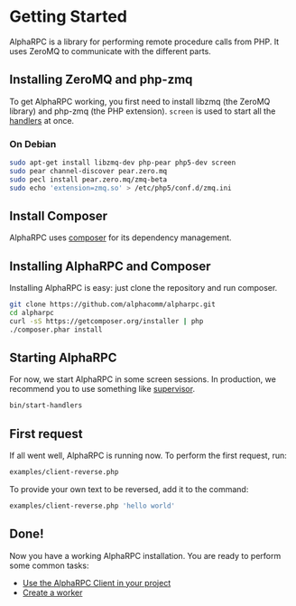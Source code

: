 # Getting Started

AlphaRPC is a library for performing remote procedure calls from PHP.
It uses ZeroMQ to communicate with the different parts.

## Installing ZeroMQ and php-zmq

To get AlphaRPC working, you first need to install libzmq (the ZeroMQ library) and php-zmq (the PHP extension).
`screen` is used to start all the [handlers](documentation#handlers) at once.

### On Debian

```bash
sudo apt-get install libzmq-dev php-pear php5-dev screen
sudo pear channel-discover pear.zero.mq
sudo pecl install pear.zero.mq/zmq-beta
sudo echo 'extension=zmq.so' > /etc/php5/conf.d/zmq.ini
```

## Install Composer

AlphaRPC uses [composer](https://getcomposer.org/) for its dependency management.

## Installing AlphaRPC and Composer

Installing AlphaRPC is easy: just clone the repository and run composer.

```bash
git clone https://github.com/alphacomm/alpharpc.git
cd alpharpc
curl -sS https://getcomposer.org/installer | php
./composer.phar install
```

## Starting AlphaRPC

For now, we start AlphaRPC in some screen sessions. In production, we recommend you to use something like [supervisor](http://supervisord.org/).

```bash
bin/start-handlers
```

## First request

If all went well, AlphaRPC is running now. To perform the first request, run:

```bash
examples/client-reverse.php
```

To provide your own text to be reversed, add it to the command:

```bash
examples/client-reverse.php 'hello world'
```

## Done!

Now you have a working AlphaRPC installation. You are ready to perform some common tasks:

 * [Use the AlphaRPC Client in your project](use-client.md)
 * [Create a worker](create-worker.md)
